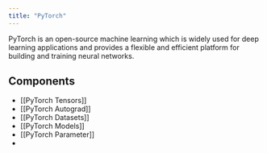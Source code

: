 ```yaml
---
title: "PyTorch"
---
```


PyTorch is an open-source machine learning which is widely used for deep learning applications and provides a flexible and efficient platform for building and training neural networks.

## Components

- [[PyTorch Tensors]]
- [[PyTorch Autograd]]
- [[PyTorch Datasets]]
- [[PyTorch Models]]
- [[PyTorch Parameter]]
- 